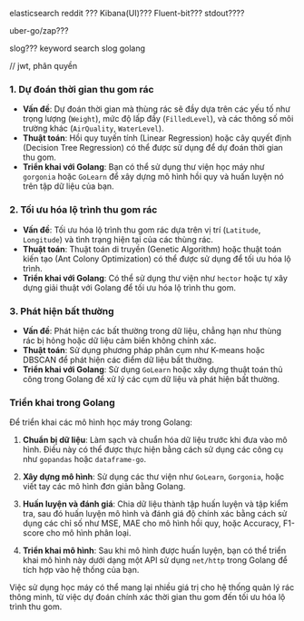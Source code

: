 elasticsearch
reddit ???
Kibana(UI)???
Fluent-bit???
stdout????


uber-go/zap???

slog??? keyword search slog golang

// jwt, phân quyền


### 1. **Dự đoán thời gian thu gom rác**
   - **Vấn đề**: Dự đoán thời gian mà thùng rác sẽ đầy dựa trên các yếu tố như trọng lượng (`Weight`), mức độ lấp đầy (`FilledLevel`), và các thông số môi trường khác (`AirQuality`, `WaterLevel`).
   - **Thuật toán**: Hồi quy tuyến tính (Linear Regression) hoặc cây quyết định (Decision Tree Regression) có thể được sử dụng để dự đoán thời gian thu gom.
   - **Triển khai với Golang**: Bạn có thể sử dụng thư viện học máy như `gorgonia` hoặc `GoLearn` để xây dựng mô hình hồi quy và huấn luyện nó trên tập dữ liệu của bạn.
<!-- 
### 2. **Phân loại thùng rác cần ưu tiên**
   - **Vấn đề**: Phân loại các thùng rác nào cần được ưu tiên thu gom dựa trên các yếu tố nguy hiểm như mức độ ô nhiễm không khí (`AirQuality`) hoặc mức độ nước tràn (`WaterLevel`).
   - **Thuật toán**: Sử dụng phương pháp phân loại như SVM (Support Vector Machine) hoặc Logistic Regression để phân loại các thùng rác cần ưu tiên.
   - **Triển khai với Golang**: Tương tự, bạn có thể sử dụng thư viện `GoLearn` để xây dựng mô hình phân loại và áp dụng vào dữ liệu thực tế. -->

### 2. **Tối ưu hóa lộ trình thu gom rác**
   - **Vấn đề**: Tối ưu hóa lộ trình thu gom rác dựa trên vị trí (`Latitude`, `Longitude`) và tình trạng hiện tại của các thùng rác.
   - **Thuật toán**: Thuật toán di truyền (Genetic Algorithm) hoặc thuật toán kiến ​​tạo (Ant Colony Optimization) có thể được sử dụng để tối ưu hóa lộ trình.
   - **Triển khai với Golang**: Có thể sử dụng thư viện như `hector` hoặc tự xây dựng giải thuật với Golang để tối ưu hóa lộ trình thu gom.

### 3. **Phát hiện bất thường**
   - **Vấn đề**: Phát hiện các bất thường trong dữ liệu, chẳng hạn như thùng rác bị hỏng hoặc dữ liệu cảm biến không chính xác.
   - **Thuật toán**: Sử dụng phương pháp phân cụm như K-means hoặc DBSCAN để phát hiện các điểm dữ liệu bất thường.
   - **Triển khai với Golang**: Sử dụng `GoLearn` hoặc xây dựng thuật toán thủ công trong Golang để xử lý các cụm dữ liệu và phát hiện bất thường.

### Triển khai trong Golang

Để triển khai các mô hình học máy trong Golang:

1. **Chuẩn bị dữ liệu**: Làm sạch và chuẩn hóa dữ liệu trước khi đưa vào mô hình. Điều này có thể được thực hiện bằng cách sử dụng các công cụ như `gopandas` hoặc `dataframe-go`.

2. **Xây dựng mô hình**: Sử dụng các thư viện như `GoLearn`, `Gorgonia`, hoặc viết tay các mô hình đơn giản bằng Golang.

3. **Huấn luyện và đánh giá**: Chia dữ liệu thành tập huấn luyện và tập kiểm tra, sau đó huấn luyện mô hình và đánh giá độ chính xác bằng cách sử dụng các chỉ số như MSE, MAE cho mô hình hồi quy, hoặc Accuracy, F1-score cho mô hình phân loại.

4. **Triển khai mô hình**: Sau khi mô hình được huấn luyện, bạn có thể triển khai mô hình này dưới dạng một API sử dụng `net/http` trong Golang để tích hợp vào hệ thống của bạn.

Việc sử dụng học máy có thể mang lại nhiều giá trị cho hệ thống quản lý rác thông minh, từ việc dự đoán chính xác thời gian thu gom đến tối ưu hóa lộ trình thu gom.
